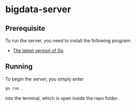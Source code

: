 # bigdata-server

## Prerequisite

To run the server, you need to install the following program:

- [The latest version of Go](https://go.dev)

## Running

To begin the server, you simply enter

```bash
go run .
```

into the terminal, which is open inside the repo folder.
